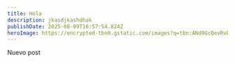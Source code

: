 ```yaml
---
title: Hola
description: jkasdjkashdhak
publishDate: 2025-08-09T16:57:54.824Z
heroImage: https://encrypted-tbn0.gstatic.com/images?q=tbn:ANd9GcQevRvDobkg5KIs_paumfBgU5smn4-gD5JT2zyTih3ZgLaho23pBzo_yhAI_YRs920Fvv-e-UdGSGa-DcLDWGECyQ
---
```

Nuevo post